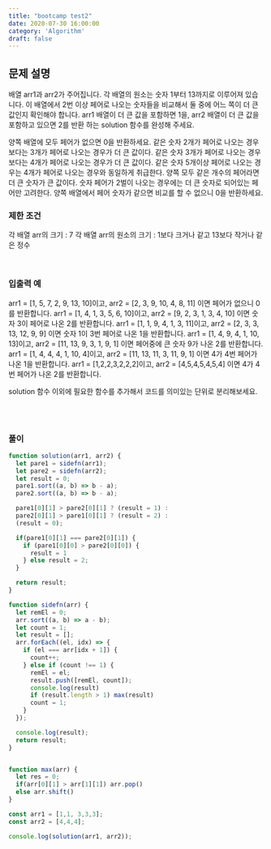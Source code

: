 ```yaml
---
title: "bootcamp test2"
date: 2020-07-30 16:00:00
category: 'Algorithm'
draft: false
---
```


## 문제 설명

배열 arr1과 arr2가 주어집니다. 각 배열의 원소는 숫자 1부터 13까지로 이루어져 있습니다.
이 배열에서 2번 이상 페어로 나오는 숫자들을 비교해서 둘 중에 어느 쪽이 더 큰 값인지 확인해야 합니다.
arr1 배열이 더 큰 값을 포함하면 1을, arr2 배열이 더 큰 값을 포함하고 있으면 2를 반환 하는 solution 함수를 완성해 주세요.

양쪽 배열에 모두 페어가 없으면 0을 반환하세요.
같은 숫자 2개가 페어로 나오는 경우보다는 3개가 페어로 나오는 경우가 더 큰 값이다.
같은 숫자 3개가 페어로 나오는 경우보다는 4개가 페어로 나오는 경우가 더 큰 값이다.
같은 숫자 5개이상 페어로 나오는 경우는 4개가 페어로 나오는 경우와 동일하게 취급한다.
양쪽 모두 같은 개수의 페어라면 더 큰 숫자가 큰 값이다.
숫자 페어가 2벌이 나오는 경우에는 더 큰 숫자로 되어있는 페어만 고려한다.
양쪽 배열에서 페어 숫자가 같으면 비교를 할 수 없으니 0을 반환하세요.<br>

### 제한 조건

각 배열 arr의 크기 : 7
각 배열 arr의 원소의 크기 : 1보다 크거나 같고 13보다 작거나 같은 정수

<br>

### 입출력 예

arr1 = [1, 5, 7, 2, 9, 13, 10]이고, arr2 = [2, 3, 9, 10, 4, 8, 11] 이면 페어가 없으니 0를 반환합니다.
arr1 = [1, 4, 1, 3, 5, 6, 10]이고, arr2 = [9, 2, 3, 1, 3, 4, 10] 이면 숫자 3이 페어로 나온 2를 반환합니다.
arr1 = [1, 1, 9, 4, 1, 3, 11]이고, arr2 = [2, 3, 3, 13, 12, 9, 9] 이면 숫자 1이 3번 페어로 나온 1을 반환합니다.
arr1 = [1, 4, 9, 4, 1, 10, 13]이고, arr2 = [11, 13, 9, 3, 1, 9, 1] 이면 페어중에 큰 숫자 9가 나온 2를 반환합니다.
arr1 = [1, 4, 4, 4, 1, 10, 4]이고, arr2 = [11, 13, 11, 3, 11, 9, 1] 이면 4가 4번 페어가 나온 1을 반환합니다.
arr1 = [1,2,2,3,2,2,2]이고, arr2 = [4,5,4,5,4,5,4] 이면 4가 4번 페어가 나온 2를 반환합니다.

solution 함수 이외에 필요한 함수를 추가해서 코드를 의미있는 단위로 분리해보세요.

<br><br>

### 풀이

```js
function solution(arr1, arr2) {
  let pare1 = sidefn(arr1);
  let pare2 = sidefn(arr2);
  let result = 0;
  pare1.sort((a, b) => b - a);
  pare2.sort((a, b) => b - a);

  pare1[0][1] > pare2[0][1] ? (result = 1) : 
  pare2[0][1] > pare1[0][1] ? (result = 2) :
  (result = 0);

  if(pare1[0][1] === pare2[0][1]) {
    if (pare1[0][0] > pare2[0][0]) {
      result = 1
    } else result = 2;
  }

  return result;
}

function sidefn(arr) {
  let remEl = 0;
  arr.sort((a, b) => a - b);
  let count = 1;
  let result = [];
  arr.forEach((el, idx) => {
    if (el === arr[idx + 1]) {
      count++;
    } else if (count !== 1) {
      remEl = el;
      result.push([remEl, count]);
      console.log(result)
      if (result.length > 1) max(result)
      count = 1;
    }
  });

  console.log(result);
  return result;
}


function max(arr) {
  let res = 0;  
  if(arr[0][1] > arr[1][1]) arr.pop()
  else arr.shift()
}

const arr1 = [1,1, 3,3,3];
const arr2 = [4,4,4];

console.log(solution(arr1, arr2));
```

